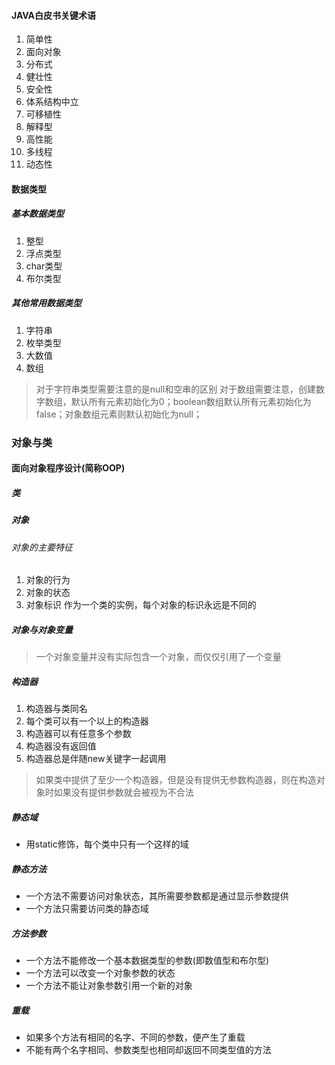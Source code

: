 #### JAVA白皮书关键术语
1. 简单性
2. 面向对象
3. 分布式
4. 健壮性
5. 安全性
6. 体系结构中立
7. 可移植性
8. 解释型
9. 高性能
10. 多线程
11. 动态性

#### 数据类型
##### 基本数据类型
1. 整型
2. 浮点类型
3. char类型
4. 布尔类型

##### 其他常用数据类型
1. 字符串
2. 枚举类型
3. 大数值
4. 数组

> 对于字符串类型需要注意的是null和空串的区别
> 对于数组需要注意，创建数字数组，默认所有元素初始化为0；boolean数组默认所有元素初始化为false；对象数组元素则默认初始化为null；


### 对象与类

#### 面向对象程序设计(简称OOP)

##### 类
##### 对象
###### 对象的主要特征
1. 对象的行为
2. 对象的状态
3. 对象标识 作为一个类的实例，每个对象的标识永远是不同的

##### 对象与对象变量
  > 一个对象变量并没有实际包含一个对象，而仅仅引用了一个变量

##### 构造器
1. 构造器与类同名
2. 每个类可以有一个以上的构造器
3. 构造器可以有任意多个参数
4. 构造器没有返回值
5. 构造器总是伴随new关键字一起调用

> 如果类中提供了至少一个构造器，但是没有提供无参数构造器，则在构造对象时如果没有提供参数就会被视为不合法

##### 静态域
* 用static修饰，每个类中只有一个这样的域

##### 静态方法
* 一个方法不需要访问对象状态，其所需要参数都是通过显示参数提供
* 一个方法只需要访问类的静态域

##### 方法参数
* 一个方法不能修改一个基本数据类型的参数(即数值型和布尔型)
* 一个方法可以改变一个对象参数的状态
* 一个方法不能让对象参数引用一个新的对象

##### 重载
* 如果多个方法有相同的名字、不同的参数，便产生了重载
* 不能有两个名字相同、参数类型也相同却返回不同类型值的方法
